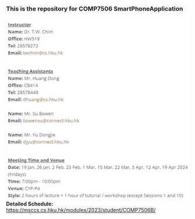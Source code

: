 ### This is the repository for COMP7506 SmartPhoneApplication
![Alt text](./graphs/info.png)
**Detailed Schedule:**  https://msccs.cs.hku.hk/modules/2023/student/COMP7506B/